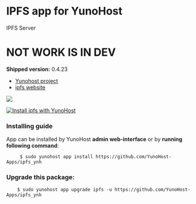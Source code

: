 # IPFS app for YunoHost
IPFS Server

# NOT WORK IS IN DEV

**Shipped version:** 0.4.23

- [Yunohost project](https://yunohost.org)
- [ipfs website](https://github.com/ipfs/go-ipfs)

![](https://camo.githubusercontent.com/140c9a1fac2bafdc2f2a34208b5639edb6fe08e8/68747470733a2f2f697066732e696f2f697066732f516d566b37737272776168584c4e6d634459767955454a7074796f78706e646e52613537594a31314c346a5632362f697066732e676f2e706e67)


[![Install ipfs with YunoHost](https://install-app.yunohost.org/install-with-yunohost.png)](https://install-app.yunohost.org/?app=ipfs)

### Installing guide

 App can be installed by YunoHost **admin web-interface** or by **running following command**:

         $ sudo yunohost app install https://github.com/YunoHost-Apps/ipfs_ynh
 
### Upgrade this package:

        $ sudo yunohost app upgrade ipfs -u https://github.com/YunoHost-Apps/ipfs_ynh

